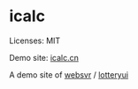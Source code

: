 icalc
====
Licenses: MIT

Demo site: [icalc.cn](http://icalc.cn)

A demo site of [websvr](https://github.com/newghost/websvr) / [lotteryui](https://github.com/newghost/lotteryui)